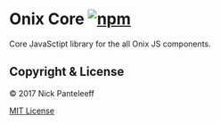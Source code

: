 # Onix Core [![npm][npm-badge]][npm]

Core JavaSctipt library for the all Onix JS components.

## Copyright & License

© 2017 Nick Panteleeff

[MIT License](/LICENSE)

[npm-badge]: https://badge.fury.io/js/onix-core.svg
[npm]: https://badge.fury.io/js/onix-core